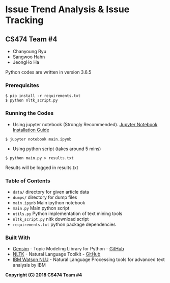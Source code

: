 # Issue Trend Analysis & Issue Tracking

## CS474 Team #4
- Chanyoung Ryu
- Sangwoo Hahn
- JeongHo Ha

Python codes are written in version 3.6.5

### Prerequisites

```
$ pip install -r requirements.txt
$ python nltk_script.py
```

### Running the Codes
- Using jupyter notebook (Strongly Recommended). [Jupyter Notebook Installation Guide](https://jupyter.readthedocs.io/en/latest/install.html)
```
$ jupyter notebook main.ipynb
```
- Using python script (takes around 5 mins)
```
$ python main.py > results.txt
```
Results will be logged in results.txt

### Table of Contents
- `data/` directory for given article data
- `dumps/` directory for dump files
- `main.ipynb` Main ipython notebook
- `main.py` Main python script
- `utils.py` Python implementation of text mining tools
- `nltk_script.py` nltk download script
- `requirements.txt` python package dependencies

### Built With

* [Gensim](https://radimrehurek.com/gensim/) - Topic Modeling Library for Python - [GitHub](https://github.com/RaRe-Technologies/gensim)
* [NLTK](https://www.nltk.org/) - Natural Language Toolkit - [GitHub](https://github.com/nltk/nltk)
* [IBM Watson NLU](https://www.ibm.com/watson/services/natural-language-understanding/) - Natural Language Processing tools for advanced text analysis by IBM


**Copyright (C) 2018 CS474 Team #4**
